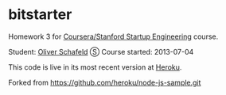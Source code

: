 bitstarter 
==========

Homework 3 for [Coursera/Stanford Startup Engineering][1] course.

Student: [Oliver Schafeld][2] Ⓢ 
Course started: 2013-07-04

This code is live in its most recent version at [Heroku][3].

Forked from https://github.com/heroku/node-js-sample.git 

[1]: https://class.coursera.org/startup-001 
[2]: https://twitter.com/nexxos_de 
[3]: http://evening-wave-3179.herokuapp.com/
